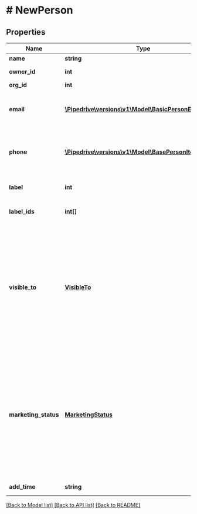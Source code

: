 # # NewPerson

## Properties

Name | Type | Description | Notes
------------ | ------------- | ------------- | -------------
**name** | **string** | The name of the person |
**owner_id** | **int** | The ID of the user who will be marked as the owner of this person. When omitted, the authorized user ID will be used. | [optional]
**org_id** | **int** | The ID of the organization this person will belong to | [optional]
**email** | [**\Pipedrive\versions\v1\Model\BasicPersonEmail[]**](BasicPersonEmail.md) | An email address as a string or an array of email objects related to the person. The structure of the array is as follows: &#x60;[{ \&quot;value\&quot;: \&quot;mail@example.com\&quot;, \&quot;primary\&quot;: \&quot;true\&quot;, \&quot;label\&quot;: \&quot;main\&quot; }]&#x60;. Please note that only &#x60;value&#x60; is required. | [optional]
**phone** | [**\Pipedrive\versions\v1\Model\BasePersonItemPhone[]**](BasePersonItemPhone.md) | A phone number supplied as a string or an array of phone objects related to the person. The structure of the array is as follows: &#x60;[{ \&quot;value\&quot;: \&quot;12345\&quot;, \&quot;primary\&quot;: \&quot;true\&quot;, \&quot;label\&quot;: \&quot;mobile\&quot; }]&#x60;. Please note that only &#x60;value&#x60; is required. | [optional]
**label** | **int** | The label assigned to the person. When the &#x60;label&#x60; field is updated, the &#x60;label_ids&#x60; field value will be overwritten by the &#x60;label&#x60; field value. | [optional]
**label_ids** | **int[]** | The IDs of labels assigned to the person. When the &#x60;label_ids&#x60; field is updated, the &#x60;label&#x60; field value will be set to the first value of the &#x60;label_ids&#x60; field. | [optional]
**visible_to** | [**VisibleTo**](VisibleTo.md) | The visibility of the person. If omitted, the visibility will be set to the default visibility setting of this item type for the authorized user. Read more about visibility groups &lt;a href&#x3D;\&quot;https://support.pipedrive.com/en/article/visibility-groups\&quot; target&#x3D;\&quot;_blank\&quot; rel&#x3D;\&quot;noopener noreferrer\&quot;&gt;here&lt;/a&gt;.&lt;h4&gt;Light / Growth and Professional plans&lt;/h4&gt;&lt;table&gt;&lt;tr&gt;&lt;th style&#x3D;\&quot;width:40px\&quot;&gt;Value&lt;/th&gt;&lt;th&gt;Description&lt;/th&gt;&lt;/tr&gt;&lt;tr&gt;&lt;td&gt;&#x60;1&#x60;&lt;/td&gt;&lt;td&gt;Owner &amp;amp; followers&lt;/td&gt;&lt;tr&gt;&lt;td&gt;&#x60;3&#x60;&lt;/td&gt;&lt;td&gt;Entire company&lt;/td&gt;&lt;/tr&gt;&lt;/table&gt;&lt;h4&gt;Premium / Ultimate plan&lt;/h4&gt;&lt;table&gt;&lt;tr&gt;&lt;th style&#x3D;\&quot;width:40px\&quot;&gt;Value&lt;/th&gt;&lt;th&gt;Description&lt;/th&gt;&lt;/tr&gt;&lt;tr&gt;&lt;td&gt;&#x60;1&#x60;&lt;/td&gt;&lt;td&gt;Owner only&lt;/td&gt;&lt;tr&gt;&lt;td&gt;&#x60;3&#x60;&lt;/td&gt;&lt;td&gt;Owner&#39;s visibility group&lt;/td&gt;&lt;/tr&gt;&lt;tr&gt;&lt;td&gt;&#x60;5&#x60;&lt;/td&gt;&lt;td&gt;Owner&#39;s visibility group and sub-groups&lt;/td&gt;&lt;/tr&gt;&lt;tr&gt;&lt;td&gt;&#x60;7&#x60;&lt;/td&gt;&lt;td&gt;Entire company&lt;/td&gt;&lt;/tr&gt;&lt;/table&gt; | [optional]
**marketing_status** | [**MarketingStatus**](MarketingStatus.md) | If the person does not have a valid email address, then the marketing status is **not set** and &#x60;no_consent&#x60; is returned for the &#x60;marketing_status&#x60; value when the new person is created. If the change is forbidden, the status will remain unchanged for every call that tries to modify the marketing status. Please be aware that it is only allowed **once** to change the marketing status from an old status to a new one.&lt;table&gt;&lt;tr&gt;&lt;th&gt;Value&lt;/th&gt;&lt;th&gt;Description&lt;/th&gt;&lt;/tr&gt;&lt;tr&gt;&lt;td&gt;&#x60;no_consent&#x60;&lt;/td&gt;&lt;td&gt;The customer has not given consent to receive any marketing communications&lt;/td&gt;&lt;/tr&gt;&lt;tr&gt;&lt;td&gt;&#x60;unsubscribed&#x60;&lt;/td&gt;&lt;td&gt;The customers have unsubscribed from ALL marketing communications&lt;/td&gt;&lt;/tr&gt;&lt;tr&gt;&lt;td&gt;&#x60;subscribed&#x60;&lt;/td&gt;&lt;td&gt;The customers are subscribed and are counted towards marketing caps&lt;/td&gt;&lt;/tr&gt;&lt;tr&gt;&lt;td&gt;&#x60;archived&#x60;&lt;/td&gt;&lt;td&gt;The customers with &#x60;subscribed&#x60; status can be moved to &#x60;archived&#x60; to save consent, but they are not paid for&lt;/td&gt;&lt;/tr&gt;&lt;/table&gt; | [optional]
**add_time** | **string** | The optional creation date &amp; time of the person in UTC. Format: YYYY-MM-DD HH:MM:SS | [optional]

[[Back to Model list]](../README.md#documentation-for-models) [[Back to API list]](../README.md#documentation-for-api-endpoints) [[Back to README]](../README.md)
